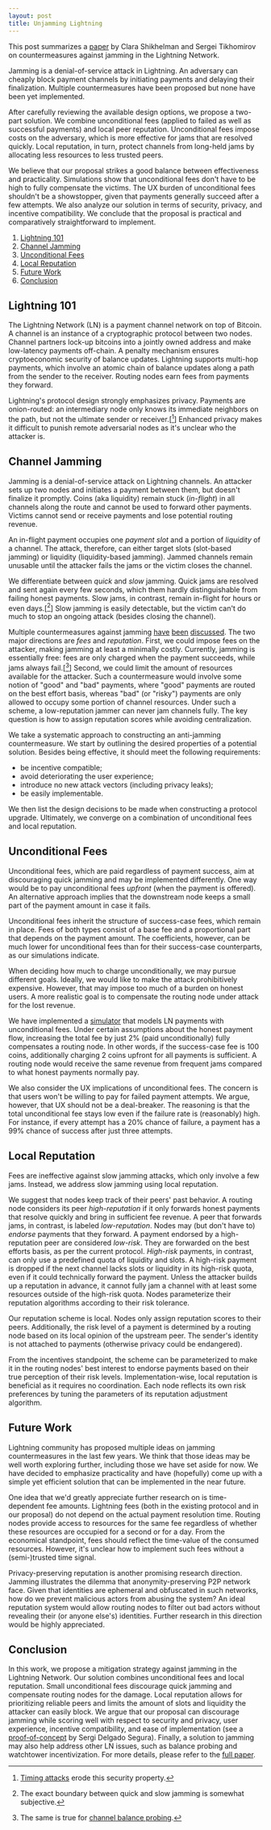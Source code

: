 ```yaml
---
layout: post
title: Unjamming Lightning
---
```


This post summarizes a [paper](https://eprint.iacr.org/2022/1454) by Clara Shikhelman and Sergei Tikhomirov on countermeasures against jamming in the Lightning Network.

Jamming is a denial-of-service attack in Lightning.
An adversary can cheaply block payment channels by initiating payments and delaying their finalization.
Multiple countermeasures have been proposed but none have been yet implemented.

After carefully reviewing the available design options, we propose a two-part solution.
We combine unconditional fees (applied to failed as well as successful payments) and local peer reputation.
Unconditional fees impose costs on the adversary, which is more effective for jams that are resolved quickly.
Local reputation, in turn, protect channels from long-held jams by allocating less resources to less trusted peers.

We believe that our proposal strikes a good balance between effectiveness and practicality.
Simulations show that unconditional fees don't have to be high to fully compensate the victims.
The UX burden of unconditional fees shouldn't be a showstopper, given that payments generally succeed after a few attempts.
We also analyze our solution in terms of security, privacy, and incentive compatibility.
We conclude that the proposal is practical and comparatively straightforward to implement.

<!-- insert video presentation later -->


1. [Lightning 101](#lightning-101)
2. [Channel Jamming](#channel-jamming)
3. [Unconditional Fees](#unconditional-fees)
4. [Local Reputation](#local-reputation)
5. [Future Work](#future-work)
6. [Conclusion](#conclusion)


## Lightning 101

The Lightning Network (LN) is a payment channel network on top of Bitcoin.
A channel is an instance of a cryptographic protocol between two nodes.
Channel partners lock-up bitcoins into a jointly owned address and make low-latency payments off-chain.
A penalty mechanism ensures cryptoeconomic security of balance updates.
Lightning supports multi-hop payments, which involve an atomic chain of balance updates along a path from the sender to the receiver.
Routing nodes earn fees from payments they forward.

Lightning's protocol design strongly emphasizes privacy.
Payments are onion-routed: an intermediary node only knows its immediate neighbors on the path, but not the ultimate sender or receiver.[[^1]]
Enhanced privacy makes it difficult to punish remote adversarial nodes as it's unclear who the attacker is.

[^1]: [Timing attacks](https://arxiv.org/abs/2006.12143) erode this security property.

## Channel Jamming

Jamming is a denial-of-service attack on Lightning channels.
An attacker sets up two nodes and initiates a payment between them, but doesn't finalize it promptly.
Coins (aka liquidity) remain stuck (_in-flight_) in all channels along the route and cannot be used to forward other payments.
Victims cannot send or receive payments and lose potential routing revenue.

An in-flight payment occupies one _payment slot_ and a portion of _liquidity_ of a channel.
The attack, therefore, can either target slots (slot-based jamming) or liquidity (liquidity-based jamming).
Jammed channels remain unusable until the attacker fails the jams or the victim closes the channel.

We differentiate between _quick_ and _slow_ jamming.
Quick jams are resolved and sent again every few seconds, which them hardly distinguishable from failing honest payments.
Slow jams, in contrast, remain in-flight for hours or even days.[[^2]]
Slow jamming is easily detectable, but the victim can't do much to stop an ongoing attack (besides closing the channel).

[^2]: The exact boundary between quick and slow jamming is somewhat subjective.

Multiple countermeasures against jamming [have](https://blog.bitmex.com/preventing-channel-jamming/) [been](https://github.com/t-bast/lightning-docs/blob/master/spam-prevention.md) [discussed](https://bitcoinproblems.org/problems/channel-jamming.html).
The two major directions are _fees_ and _reputation_.
First, we could impose fees on the attacker, making jamming at least a minimally costly.
Currently, jamming is essentially free: fees are only charged when the payment succeeds, while jams always fail.[[^3]]
Second, we could limit the amount of resources available for the attacker.
Such a countermeasure would involve some notion of "good" and "bad" payments, where "good" payments are routed on the best effort basis, whereas "bad" (or "risky") payments are only allowed to occupy some portion of channel resources.
Under such a scheme, a low-reputation jammer can never jam channels fully.
The key question is how to assign reputation scores while avoiding centralization.

[^3]: The same is true for [channel balance probing](https://s-tikhomirov.github.io/lightning-probing-2/).

We take a systematic approach to constructing an anti-jamming countermeasure.
We start by outlining the desired properties of a potential solution.
Besides being effective, it should meet the following requirements:

- be incentive compatible;
- avoid deteriorating the user experience;
- introduce no new attack vectors (including privacy leaks);
- be easily implementable.

We then list the design decisions to be made when constructing a protocol upgrade.
Ultimately, we converge on a combination of unconditional fees and local reputation.


## Unconditional Fees

Unconditional fees, which are paid regardless of payment success, aim at discouraging quick jamming and may be implemented differently.
One way would be to pay unconditional fees _upfront_ (when the payment is offered).
An alternative approach implies that the downstream node keeps a small part of the payment amount in case it fails.

Unconditional fees inherit the structure of success-case fees, which remain in place.
Fees of both types consist of a base fee and a proportional part that depends on the payment amount.
The coefficients, however, can be much lower for unconditional fees than for their success-case counterparts, as our simulations indicate.

When deciding how much to charge unconditionally, we may pursue different goals.
Ideally, we would like to make the attack prohibitively expensive.
However, that may impose too much of a burden on honest users.
A more realistic goal is to compensate the routing node under attack for the lost revenue.

We have implemented a [simulator](https://github.com/s-tikhomirov/ln-jamming-simulator) that models LN payments with unconditional fees.
Under certain assumptions about the honest payment flow, increasing the total fee by just 2% (paid unconditionally) fully compensates a routing node.
In other words, if the success-case fee is 100 coins, additionally charging 2 coins upfront for all payments is sufficient.
A routing node would receive the same revenue from frequent jams compared to what honest payments normally pay.

We also consider the UX implications of unconditional fees.
The concern is that users won't be willing to pay for failed payment attempts.
We argue, however, that UX should not be a deal-breaker.
The reasoning is that the total unconditional fee stays low even if the failure rate is (reasonably) high.
For instance, if every attempt has a 20% chance of failure, a payment has a 99% chance of success after just three attempts.


## Local Reputation

Fees are ineffective against slow jamming attacks, which only involve a few jams.
Instead, we address slow jamming using local reputation.

We suggest that nodes keep track of their peers' past behavior.
A routing node considers its peer _high-reputation_ if it only forwards honest payments that resolve quickly and bring in sufficient fee revenue.
A peer that forwards jams, in contrast, is labeled _low-reputation_.
Nodes may (but don't have to) _endorse_ payments that they forward.
A payment endorsed by a high-reputation peer are considered _low-risk_.
They are forwarded on the best efforts basis, as per the current protocol.
_High-risk_ payments, in contrast, can only use a predefined quota of liquidity and slots.
A high-risk payment is dropped if the next channel lacks slots or liquidity in its high-risk quota, even if it could technically forward the payment.
Unless the attacker builds up a reputation in advance, it cannot fully jam a channel with at least some resources outside of the high-risk quota.
Nodes parameterize their reputation algorithms according to their risk tolerance.

Our reputation scheme is local.
Nodes only assign reputation scores to their peers.
Additionally, the risk level of a payment is determined by a routing node based on its local opinion of the upstream peer.
The sender's identity is not attached to payments (otherwise privacy could be endangered).

From the incentives standpoint, the scheme can be parameterized to make it in the routing nodes' best interest to endorse payments based on their true perception of their risk levels.
Implementation-wise, local reputation is beneficial as it requires no coordination.
Each node reflects its own risk preferences by tuning the parameters of its reputation adjustment algorithm.


## Future Work

Lightning community has proposed multiple ideas on jamming countermeasures in the last few years.
We think that those ideas may be well worth exploring further, including those we have set aside for now.
We have decided to emphasize practicality and have (hopefully) come up with a simple yet efficient solution that can be implemented in the near future.

One idea that we'd greatly appreciate further research on is time-dependent fee amounts.
Lightning fees (both in the existing protocol and in our proposal) do not depend on the actual payment resolution time.
Routing nodes provide access to resources for the same fee regardless of whether these resources are occupied for a second or for a day.
From the economical standpoint, fees should reflect the time-value of the consumed resources.
However, it's unclear how to implement such fees without a (semi-)trusted time signal.

Privacy-preserving reputation is another promising research direction.
Jamming illustrates the dilemma that anonymity-preserving P2P network face.
Given that identities are ephemeral and obfuscated in such networks, how do we prevent malicious actors from abusing the system?
An ideal reputation system would allow routing nodes to filter out bad actors without revealing their (or anyone else's) identities.
Further research in this direction would be highly appreciated.


## Conclusion

In this work, we propose a mitigation strategy against jamming in the Lightning Network.
Our solution combines unconditional fees and local reputation.
Small unconditional fees discourage quick jamming and compensate routing nodes for the damage.
Local reputation allows for prioritizing reliable peers and limits the amount of slots and liquidity the attacker can easily block.
We argue that our proposal can discourage jamming while scoring well with respect to security and privacy, user experience, incentive compatibility, and ease of implementation (see a [proof-of-concept](https://github.com/sr-gi/rust-lightning/commit/ce606) by Sergi Delgado Segura).
Finally, a solution to jamming may also help address other LN issues, such as balance probing and watchtower incentivization.
For more details, please refer to the [full paper](https://eprint.iacr.org/2022/1454).
